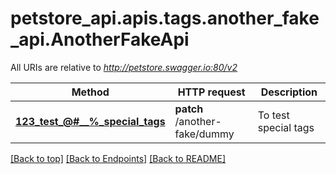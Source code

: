 <a name="top"></a>
# petstore_api.apis.tags.another_fake_api.AnotherFakeApi

All URIs are relative to *http://petstore.swagger.io:80/v2*

Method | HTTP request | Description
------------- | ------------- | -------------
[**123_test_@#__%_special_tags**](another_fake_api/123_test_@#__%_special_tags.md) | **patch** /another-fake/dummy | To test special tags

[[Back to top]](#top) [[Back to Endpoints]](../../../README.md#Endpoints) [[Back to README]](../../../README.md)
